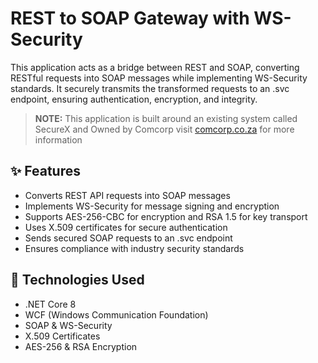 # REST to SOAP Gateway with WS-Security

This application acts as a bridge between REST and SOAP, converting RESTful requests into SOAP messages while implementing WS-Security standards. It securely transmits the transformed requests to an .svc endpoint, ensuring authentication, encryption, and integrity.

> **NOTE:** This application is built around an existing system called SecureX and Owned by Comcorp visit [comcorp.co.za](http://comcorp.co.za/) for more information

## ✨ Features

- Converts REST API requests into SOAP messages
- Implements WS-Security for message signing and encryption
- Supports AES-256-CBC for encryption and RSA 1.5 for key transport
- Uses X.509 certificates for secure authentication
- Sends secured SOAP requests to an .svc endpoint
- Ensures compliance with industry security standards

## 🔧 Technologies Used

- .NET Core 8
- WCF (Windows Communication Foundation)
- SOAP & WS-Security
- X.509 Certificates
- AES-256 & RSA Encryption
